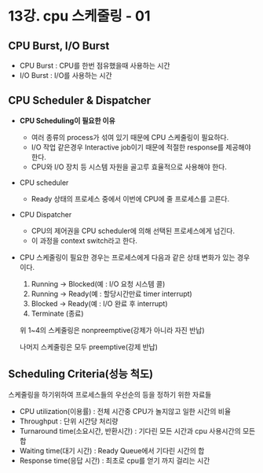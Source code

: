 # 13강. cpu 스케줄링 - 01

## CPU Burst, I/O Burst

- CPU Burst : CPU를 한번 점유했을때 사용하는 시간
- I/O Burst : I/O를 사용하는 시간

## CPU Scheduler & Dispatcher

- **CPU Scheduling이 필요한 이유**
    - 여러 종류의 process가 섞여 있기 때문에 CPU 스케줄링이 필요하다.
    - I/O 작업 같은경우 Interactive job이기 때문에 적절한 response를 제공해야한다.
    - CPU와 I/O 장치 등 시스템 자원을 골고루 효율적으로 사용해야 한다.
- CPU scheduler
    - Ready 상태의 프로세스 중에서 이번에 CPU에 줄 프로세스를 고른다.
- CPU Dispatcher
    - CPU의 제어권을 CPU scheduler에 의해 선택된 프로세스에게 넘긴다.
    - 이 과정을 context switch라고 한다.
- CPU 스케줄링이 필요한 경우는 프로세스에게 다음과 같은 상태 변화가 있는 경우이다.
    1. Running -> Blocked(예 : I/O 요청 시스템 콜)
    2. Running -> Ready(예 : 할당시간만료 timer interrupt)
    3. Blocked -> Ready(예 : I/O 완료 후 interrupt)
    4. Terminate (종료)
    
    위 1~4의 스케줄링은 nonpreemptive(강제가 아니라 자진 반납)
    
    나머지 스케줄링은 모두 preemptive(강제 반납)
    

## Scheduling Criteria(성능 척도)

스케줄링을 하기위하여 프로세스들의 우선순의 등을 정하기 위한 자료들

- CPU utilization(이용률) : 전체 시간중 CPU가 놀지않고 일한 시간의 비율
- Throughput : 단위 시간당 처리량
- Turnaround time(소요시간, 반환시간) : 기다린 모든 시간과 cpu 사용시간의 모든 합
- Waiting time(대기 시간) : Ready Queue에서 기다린 시간의 합
- Response time(응답 시간) : 최초로 cpu를 얻기 까지 걸리는 시간